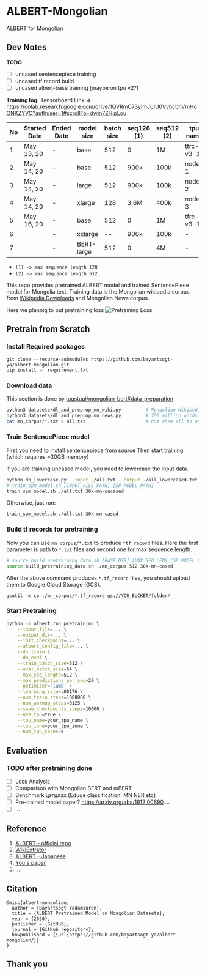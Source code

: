 # ALBERT-Mongolian
ALBERT for Mongolian

## Dev Notes
**TODO**
- [ ] uncased sentencepiece training
- [ ] uncased tf record build
- [ ] uncased albert-base training (maybe on tpu v2?)

**Training log:**
Tensorboard Link => https://colab.research.google.com/drive/1QVRmC73yImJL1U0VvhcbhVmHoONKZYVO?authuser=1#scrollTo=dwin7ZHipLou

| No | Started Date | Ended Date | model size | batch size | seq128 (1) | seq512 (2) | tpu name  | output dir | tmux name |
| -- | --           | --         |    --      |     --     | --         | --         | --        | --         | --        |
| 1  | May 13, 20   | -          |  base      | 512        | 0          | 1M         | tfrc-v3-1 | gs://bucket-97tsogoo-gmail/pretrain/albert/output | 2 |
| 2  | May 14, 20   | -          |  base      | 512        | 900k       | 100k       | node-1    | gs://bucket-97tsogoo-gmail/pretrain/albert/pretrain1/output_* | pretrain-1 |
| 3  | May 14, 20   | -          |  large     | 512        | 900k       | 100k       | node-2    | gs://bucket-97tsogoo-gmail/pretrain/albert/pretrain3/output_* | pretrain-3 |
| 4  | May 14, 20   | -          |  xlarge    | 128        | 3.6M       | 400k       | node-3    | gs://bucket-97tsogoo-gmail/pretrain/albert/pretrain4/output_* | pretrain4 |
| 5  | May 16, 20   | -          |  base      | 512        | 0          | 1M         | tfrc-v3-1 | gs://bucket-97tsogoo-gmail/pretrain/albert/pretrain5/output_* | pretrain-5 |
| 6  |              | -          |  xxlarge   | --         | 900k       | 100k       | -         | - | - |
| 7  |              | -          |  BERT-large| 512        | 0          | 4M         | -         | - | - |

* `(1) -> max sequence length 128`
* `(2) -> max sequence length 512`

This repo provides pretrained ALBERT model and trained SentencePiece model for Mongolia text. Training data is the Mongolian wikipedia corpus from [Wikipedia Downloads](https://dumps.wikimedia.org/mnwiki/20200501/) and Mongolian News corpus.

Here we plannig to put pretraining loss
![Pretraining Loss](./images/pretraining_loss.png)

## Pretrain from Scratch

### Install Required packages
```
git clone --recurse-submodules https://github.com/bayartsogt-ya/albert-mongolian.git
pip install -r requirement.txt
```

### Download data
This section is done by [tugstugi/mongolian-bert#data-preparation](https://github.com/tugstugi/mongolian-bert#data-preparation)
```bash
python3 datasets/dl_and_preprop_mn_wiki.py         # Mongolian Wikipedia
python3 datasets/dl_and_preprop_mn_news.py         # 700 million words Mongolian news data set
cat mn_corpus/*.txt > all.txt                      # Put them all to one file
```

### Train SentencePiece model
First you need to [install sentencepiece from source](https://github.com/google/sentencepiece#c-from-source)
Then start training (which requires ~30GB memory)

if you are training uncased model, you need to lowercase the input data.
```bash
python do_lowercase.py --input ./all.txt --output ./all_lowercased.txt
# train_spm_model.sh [INPUT_FILE_PATH] [SP_MODEL_PATH]
train_spm_model.sh ./all.txt 30k-mn-uncased
```

Otherwise, just run:
```
train_spm_model.sh ./all.txt 30k-mn-cased
```

### Build tf records for pretraining
Now you can use `mn_corpus/*.txt` to produce `*tf_record` files. Here the first parameter is path to `*.txt` files and second one for max sequence length.
```bash
# source build_pretraining_data.sh [BASE_DIR] [MAX_SEQ_LEN] [SP_MODEL_PREFIX]
source build_pretraining_data.sh ./mn_corpus 512 30k-mn-cased
```

After the above command produces `*.tf_record` files, you should upload them to Google Cloud Storage (GCS).
```source
gsutil -m cp ./mn_corpus/*.tf_record gs://YOU_BUCKET/folder/
```

### Start Pretraining
```bash
python -m albert.run_pretraining \
    --input_file=... \
    --output_dir=... \
    --init_checkpoint=... \
    --albert_config_file=... \
    --do_train \
    --do_eval \
    --train_batch_size=512 \
    --eval_batch_size=64 \
    --max_seq_length=512 \
    --max_predictions_per_seq=20 \
    --optimizer='lamb' \
    --learning_rate=.00176 \
    --num_train_steps=1000000 \
    --num_warmup_steps=3125 \
    --save_checkpoints_steps=10000 \
    --use_tpu=true \
    --tpu_name=your_tpu_name \
    --tpu_zone=your_tpu_zone \
    --num_tpu_cores=8
```

## Evaluation
### TODO after pretraining done
- [ ] Loss Analysis 
- [ ] Comparison with Mongolian BERT and mBERT
- [ ] Benchmark цэгцлэх (Eduge classification, MN NER etc)
- [ ] Pre-trained model paper? https://arxiv.org/abs/1912.00690 ...
- [ ] ...

## Reference
1. [ALBERT - official repo](https://github.com/google-research/albert)
2. [WikiExtrator](https://github.com/attardi/wikiextractor)
3. [ALBERT - Japanese](https://github.com/alinear-corp/albert-japanese)
4. [You's paper](https://arxiv.org/abs/1904.00962)
5. ...

## Citation
```
@misc{albert-mongolian,
  author = {Bayartsogt Yadamsuren},
  title = {ALBERT Pretrained Model on Mongolian Datasets},
  year = {2020},
  publisher = {GitHub},
  journal = {GitHub repository},
  howpublished = {\url{https://github.com/bayartsogt-ya/albert-mongolian/}}
}
```

## Thank you
